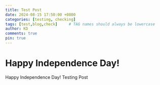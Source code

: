 ```yaml
---
title: Test Post
date: 2024-08-15 17:50:00 +0800
categories: [testing, checking]
tags: [test,blog,check]     # TAG names should always be lowercase
author: KD
comments: true
pin: true
---
```


# Happy Independence Day!

Happy Independence Day!
Testing Post
